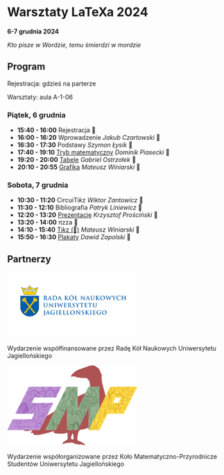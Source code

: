 # Warsztaty LaTeXa 2024

**6-7 grudnia 2024**

_Kto pisze w Wordzie, temu śmierdzi w mordzie_

## Program

Rejestracja: gdzieś na parterze

Warsztaty: aula A-1-06

### Piątek, 6 grudnia

* **15:40 - 16:00** Rejestracja :elephant:
* **16:00 - 16:20** Wprowadzenie _Jakub Czartowski_ :fox_face:
* **16:30 - 17:30** Podstawy _Szymon Łysik_ :sloth:
* **17:40 - 19:10** [Tryb matematyczny](tryb%20matematyczny) _Dominik Piasecki_ :duck:
* **19:20 - 20:00** [Tabele](tabele) _Gabriel Ostrzołek_ :horse:
* **20:10 - 20:55** [Grafika](grafika) _Mateusz Winiarski_ :penguin:

### Sobota, 7 grudnia

* **10:30 - 11:20** CircuiTi*k*z _Wiktor Zantowicz_ :boar:
* **11:30 - 12:10** Bibliografia _Patryk Liniewicz_ :parrot:
* **12:20 - 13:20** [Prezentacje](https://github.com/KrzysztofProscinski/LaTeX) _Krzysztof Prościński_ :lady_beetle:
* **13:20 - 14:00** πzza :pie:
* **14:10 - 15:40** [Ti*k*z (🦆)](tikz) _Mateusz Winiarski_ :penguin:
* **15:50 - 16:30** [Plakaty](Plakaty) _Dawid Zapolski_ :otter:

## Partnerzy

<img src="misc/boczny-kolor.png" width=300> 

Wydarzenie współfinansowane przez Radę Kół Naukowych Uniwersytetu Jagiellońskiego


<img src="misc/KN014.png" width=300> 

Wydarzenie współorganizowane przez Koło Matematyczno-Przyrodnicze Studentów Uniwersytetu Jagiellońskiego